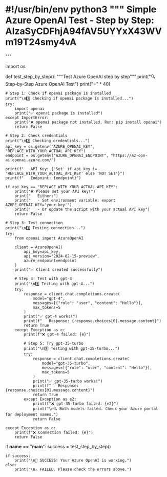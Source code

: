 #!/usr/bin/env python3
"""
Simple Azure OpenAI Test - Step by Step: AIzaSyCDFhjA94fAV5UYYxX43WVm19T24smy4vA
=======================================
"""

import os

def test_step_by_step():
    """Test Azure OpenAI step by step"""
    print("🔍 Step-by-Step Azure OpenAI Test")
    print("=" * 40)
    
    # Step 1: Check if openai package is installed
    print("\n1️⃣ Checking if openai package is installed...")
    try:
        import openai
        print("✅ openai package is installed")
    except ImportError:
        print("❌ openai package not installed. Run: pip install openai")
        return False
    
    # Step 2: Check credentials
    print("\n2️⃣ Checking credentials...")
    api_key = os.getenv("AZURE_OPENAI_KEY", "REPLACE_WITH_YOUR_ACTUAL_API_KEY")
    endpoint = os.getenv("AZURE_OPENAI_ENDPOINT", "https://az-opn-ai.openai.azure.com/")
    
    print(f"   API Key: {'Set' if api_key != 'REPLACE_WITH_YOUR_ACTUAL_API_KEY' else 'NOT SET'}")
    print(f"   Endpoint: {endpoint}")
    
    if api_key == "REPLACE_WITH_YOUR_ACTUAL_API_KEY":
        print("❌ Please set your API key!")
        print("   Either:")
        print("   - Set environment variable: export AZURE_OPENAI_KEY='your-key'")
        print("   - Or update the script with your actual API key")
        return False
    
    # Step 3: Test connection
    print("\n3️⃣ Testing connection...")
    try:
        from openai import AzureOpenAI
        
        client = AzureOpenAI(
            api_key=api_key,
            api_version="2024-02-15-preview",
            azure_endpoint=endpoint
        )
        print("✅ Client created successfully")
        
        # Step 4: Test with gpt-4
        print("\n4️⃣ Testing with gpt-4...")
        try:
            response = client.chat.completions.create(
                model="gpt-4",
                messages=[{"role": "user", "content": "Hello"}],
                max_tokens=5
            )
            print("✅ gpt-4 works!")
            print(f"   Response: {response.choices[0].message.content}")
            return True
        except Exception as e:
            print(f"❌ gpt-4 failed: {e}")
            
            # Step 5: Try gpt-35-turbo
            print("\n5️⃣ Testing with gpt-35-turbo...")
            try:
                response = client.chat.completions.create(
                    model="gpt-35-turbo",
                    messages=[{"role": "user", "content": "Hello"}],
                    max_tokens=5
                )
                print("✅ gpt-35-turbo works!")
                print(f"   Response: {response.choices[0].message.content}")
                return True
            except Exception as e2:
                print(f"❌ gpt-35-turbo failed: {e2}")
                print("\n🔍 Both models failed. Check your Azure portal for deployment names.")
                return False
                
    except Exception as e:
        print(f"❌ Connection failed: {e}")
        return False

if __name__ == "__main__":
    success = test_step_by_step()
    
    if success:
        print("\n🎉 SUCCESS! Your Azure OpenAI is working.")
    else:
        print("\n⚠️ FAILED. Please check the errors above.")
